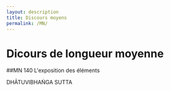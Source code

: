 ```yaml
---
layout: description
title: Discours moyens
permalink: /MN/
---
```


# Dicours de longueur moyenne

##MN 140 L'exposition des éléments

DHĀTUVIBHAṄGA SUTTA

